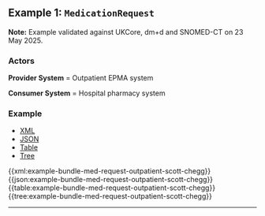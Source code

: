 <h2><a name="example1"></a>Example 1: <code>MedicationRequest</code></h2>

<div class="nhsd-a-box nhsd-a-box--bg-light-blue nhsd-!t-margin-bottom-6 nhsd-t-body"><strong>Note:</strong> Example validated against UKCore, dm+d and SNOMED-CT on 23 May 2025.</div>

### Actors

**Provider System** = Outpatient EPMA system

**Consumer System** = Hospital pharmacy system

### Example

<!--// start of code snippet -->
<div>
    <ul class="nav nav-tabs" role="tablist">
      <li role="presentation" class="active">
        <a href="#xml-13" aria-controls="xml" role="tab" data-toggle="tab">XML</a>
      </li>
      <li role="presentation">
        <a href="#json-13" aria-controls="json" role="tab" data-toggle="tab">JSON</a>
      </li>
        <li role="presentation">
        <a href="#table-13" aria-controls="table" role="tab" data-toggle="tab">Table</a>
      </li>
      <li role="presentation">
        <a href="#tree-13" aria-controls="tree" role="tab" data-toggle="tab">Tree</a>
      </li>
  </ul>

  <!-- Tab panes -->
  <div class="tab-content snippet">
    <div role="tabpanel" class="tab-pane active" id="xml-13">
      {{xml:example-bundle-med-request-outpatient-scott-chegg}}
    </div>
    <div role="tabpanel" class="tab-pane" id="json-13">
      {{json:example-bundle-med-request-outpatient-scott-chegg}}
    </div>
    <div role="tabpanel" class="tab-pane" id="table-13">
      {{table:example-bundle-med-request-outpatient-scott-chegg}}
    </div>
    <div role="tabpanel" class="tab-pane" id="tree-13">
      {{tree:example-bundle-med-request-outpatient-scott-chegg}}
    </div>
  </div>
</div>
<!--// end of code snippet -->

---